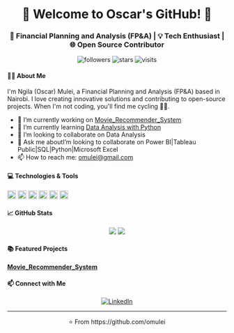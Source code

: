 <h1 align="center">🌟 Welcome to Oscar's GitHub! 🌟</h1>
<h3 align="center">🚀 Financial Planning and Analysis (FP&A) | 💡 Tech Enthusiast | 🌐 Open Source Contributor</h3>

<p align="center">
  <img alt="followers" src="https://img.shields.io/github/followers/omulei?style=social">
  <img alt="stars" src="https://img.shields.io/github/stars/omulei?style=social">
  <img alt="visits" src="https://komarev.com/ghpvc/?username=omulei&style=flat-square&color=blue">
</p>

#### 👨‍💻 About Me

I'm Ngila (Oscar) Mulei, a Financial Planning and Analysis (FP&A) based in Nairobi. I love creating innovative solutions and contributing to open-source projects. When I'm not coding, you'll find me cycling 🚴‍♀️.

- 🔭 I’m currently working on [Movie_Recommender_System](https://github.com/omulei/Movie_Recommender_System)
- 🌱 I’m currently learning [Data Analysis with Python](https://www.freecodecamp.org/learn/data-analysis-with-python/)
- 👯 I’m looking to collaborate on Data Analysis
- 💬 Ask me aboutI’m looking to collaborate on Power BI|Tableau Public|SQL|Python|Microsoft Excel
- 📫 How to reach me: omulei@gmail.com


#### 💻 Technologies & Tools

<code><img height="20" src="https://staging.python.org/static/community_logos/python-logo-master-v3-TM.png"></code>
<code><img height="20" src="https://logowik.com/content/uploads/images/microsoft-excel-new.jpg"></code>
<code><img height="20" src="https://www.mysql.com/common/logos/logo-mysql-170x115.png"></code>
<code><img height="20" src="https://logowik.com/content/uploads/images/microsoft-power-bi4194.jpg"></code>
<code><img height="20" src="https://upload.wikimedia.org/wikipedia/commons/e/ed/Pandas_logo.svg"></code>
<code><img height="20" src="https://commons.wikimedia.org/wiki/File:Tableau_Logo.png"></code>

#### 📈 GitHub Stats

<div align="center">
  <img src="https://github-readme-stats.vercel.app/api?username=omulei&show_icons=true&theme=vue-dark">
  <img src="https://github-readme-streak-stats.herokuapp.com/?user=omulei&theme=vue-dark">
</div>


#### 📚 Featured Projects

#### [Movie_Recommender_System](https://github.com/omulei/Movie_Recommender_System)


#### 📫 Connect with Me

<p align="center">
  <a href="https://www.linkedin.com/in/ngilamulei-ke/"><img alt="LinkedIn" src="https://img.icons8.com/fluent/48/000000/linkedin.png"/></a>

</p>

---
<footer align="center">
  ⭐️ From https://github.com/omulei
</footer>

